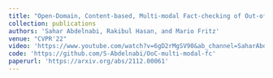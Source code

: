 ```yaml
---
title: "Open-Domain, Content-based, Multi-modal Fact-checking of Out-of-Context Images via Online Resources"
collection: publications
authors: 'Sahar Abdelnabi, Rakibul Hasan, and Mario Fritz'
venue: "CVPR'22"
video: 'https://www.youtube.com/watch?v=6gD2rMgSV90&ab_channel=SaharAbdelnabi' 
code: 'https://github.com/S-Abdelnabi/OoC-multi-modal-fc'
paperurl: 'https://arxiv.org/abs/2112.00061'
---
```

